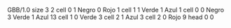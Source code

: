 <gs-board without-header> GBB/1.0
size 3 2
cell 0 1 Negro 0 Rojo 1
cell 1 1 Verde 1 Azul 1
cell 0 0 Negro 3 Verde 1 Azul 13
cell 1 0 Verde 3
cell 2 1 Azul 3
cell 2 0 Rojo 9
head 0 0 </gs-board>